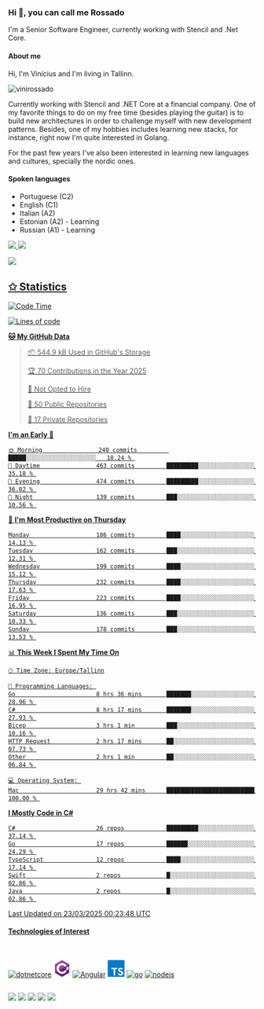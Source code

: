 ### Hi 👋, you can call me Rossado
I'm a Senior Software Engineer, currently working with Stencil and .Net Core.

#### About me
Hi, I'm Vinícius and I'm living in Tallinn.

<p align="left"> <img src="https://komarev.com/ghpvc/?username=vinirossado&label=Profile%20views&color=0e75b6&style=flat" alt="vinirossado" /> </p>

Currently working with Stencil and .NET Core at a financial company. One of my favorite things to do on my free time (besides playing the guitar) is to build new architectures in order to challenge myself with new development patterns. Besides, one of my hobbies includes learning new stacks, for instance, right now I'm quite interested in Golang.

For the past few years I've also been interested in learning new languages and cultures, specially the nordic ones.

#### Spoken languages
- Portuguese (C2)
- English (C1)
- Italian (A2)
- Estonian (A2) - Learning
- Russian (A1) - Learning

 <div>
  <a href="https://github.com/Vinirossado">
  <img height="180em" src="https://github-readme-stats.vercel.app/api?username=vinirossado&show_icons=true&theme=dracula&include_all_commits=true&count_private=true"/>
  <img height="180em" src="https://github-readme-stats.vercel.app/api/top-langs/?username=vinirossado&layout=compact&langs_count=7&theme=dracula"/>
</div>

![](http://estruyf-github.azurewebsites.net/api/VisitorHit?user=vinirossado&repo=vinirossado&countColorcountColor)

## ✩ Statistics
<!--START_SECTION:waka-->
![Code Time](http://img.shields.io/badge/Code%20Time-2%2C280%20hrs%2055%20mins-blue)

![Lines of code](https://img.shields.io/badge/From%20Hello%20World%20I%27ve%20Written-1.1%20million%20lines%20of%20code-blue)

**🐱 My GitHub Data** 

> 📦 544.9 kB Used in GitHub's Storage 
 > 
> 🏆 70 Contributions in the Year 2025
 > 
> 🚫 Not Opted to Hire
 > 
> 📜 50 Public Repositories 
 > 
> 🔑 17 Private Repositories 
 > 
**I'm an Early 🐤** 

```text
🌞 Morning                240 commits         █████░░░░░░░░░░░░░░░░░░░░   18.24 % 
🌆 Daytime                463 commits         █████████░░░░░░░░░░░░░░░░   35.18 % 
🌃 Evening                474 commits         █████████░░░░░░░░░░░░░░░░   36.02 % 
🌙 Night                  139 commits         ███░░░░░░░░░░░░░░░░░░░░░░   10.56 % 
```
📅 **I'm Most Productive on Thursday** 

```text
Monday                   186 commits         ████░░░░░░░░░░░░░░░░░░░░░   14.13 % 
Tuesday                  162 commits         ███░░░░░░░░░░░░░░░░░░░░░░   12.31 % 
Wednesday                199 commits         ████░░░░░░░░░░░░░░░░░░░░░   15.12 % 
Thursday                 232 commits         ████░░░░░░░░░░░░░░░░░░░░░   17.63 % 
Friday                   223 commits         ████░░░░░░░░░░░░░░░░░░░░░   16.95 % 
Saturday                 136 commits         ███░░░░░░░░░░░░░░░░░░░░░░   10.33 % 
Sunday                   178 commits         ███░░░░░░░░░░░░░░░░░░░░░░   13.53 % 
```


📊 **This Week I Spent My Time On** 

```text
🕑︎ Time Zone: Europe/Tallinn

💬 Programming Languages: 
Go                       8 hrs 36 mins       ███████░░░░░░░░░░░░░░░░░░   28.96 % 
C#                       8 hrs 17 mins       ███████░░░░░░░░░░░░░░░░░░   27.93 % 
Bicep                    3 hrs 1 min         ███░░░░░░░░░░░░░░░░░░░░░░   10.16 % 
HTTP Request             2 hrs 17 mins       ██░░░░░░░░░░░░░░░░░░░░░░░   07.73 % 
Other                    2 hrs 1 min         ██░░░░░░░░░░░░░░░░░░░░░░░   06.84 % 

💻 Operating System: 
Mac                      29 hrs 42 mins      █████████████████████████   100.00 % 
```

**I Mostly Code in C#** 

```text
C#                       26 repos            █████████░░░░░░░░░░░░░░░░   37.14 % 
Go                       17 repos            ██████░░░░░░░░░░░░░░░░░░░   24.29 % 
TypeScript               12 repos            ████░░░░░░░░░░░░░░░░░░░░░   17.14 % 
Swift                    2 repos             █░░░░░░░░░░░░░░░░░░░░░░░░   02.86 % 
Java                     2 repos             █░░░░░░░░░░░░░░░░░░░░░░░░   02.86 % 
```




 Last Updated on 23/03/2025 00:23:48 UTC
<!--END_SECTION:waka-->




#### Technologies of Interest
<div style="display: inline_block"><br>

[<img src="https://cdn.jsdelivr.net/gh/devicons/devicon/icons/dotnetcore/dotnetcore-original.svg" height="35" alt="dotnetcore" />][csharp_link]
[<img src="https://raw.githubusercontent.com/devicons/devicon/master/icons/csharp/csharp-original.svg" height="35" alt="Csharp" />][csharp_link]
[<img src="https://user-images.githubusercontent.com/25344723/113509430-e438eb80-952b-11eb-9826-6c86e83473d8.png" height="35" alt="Angular" />][angular_link]
[<img src="https://raw.githubusercontent.com/devicons/devicon/master/icons/typescript/typescript-plain.svg" height="35" alt="Typescript" />][angular_link]
[<img src="https://cdn.jsdelivr.net/gh/devicons/devicon/icons/go/go-original.svg" height="35" alt="go" />][golang_link]
[<img src="https://user-images.githubusercontent.com/25344723/113509706-7f7e9080-952d-11eb-8b35-6a5bfd4cb0e2.png" height="35" alt="nodejs" />][nodejs_link]

</div>

  
  ##
 
<div> 
  <a href="https://instagram.com/vinirossado" target="_blank"><img src="https://img.shields.io/badge/-Instagram-%23E4405F?style=for-the-badge&logo=instagram&logoColor=white" target="_blank"></a>
 	<a href="https://www.twitch.tv/vrossado2" target="_blank"><img src="https://img.shields.io/badge/Twitch-9146FF?style=for-the-badge&logo=twitch&logoColor=white" target="_blank"></a>
  <a href = "mailto:vinirossado@gmail.com"><img src="https://img.shields.io/badge/-Gmail-%23333?style=for-the-badge&logo=gmail&logoColor=white" target="_blank"></a>
  <a href="https://www.linkedin.com/in/viniciusrossado/" target="_blank"><img src="https://img.shields.io/badge/-LinkedIn-%230077B5?style=for-the-badge&logo=linkedin&logoColor=white" target="_blank"></a> 
  <a href="https://vinirossado.github.io/" target="_blank"><img src="https://img.shields.io/badge/-Github-%230077B5?style=for-the-badge&logo=github&logoColor=white" target="_blank"></a> 
  
</div>

[angular_link]: https://github.com/vinirossado?tab=repositories&q=&type=&language=typescript
[golang_link]: https://github.com/vinirossado?tab=repositories&q=&type=&language=go
[nodejs_link]: https://github.com/vinirossado?tab=repositories&q=&type=&language=javascript
[csharp_link]: https://github.com/vinirossado?tab=repositories&q=&type=&language=c%23
